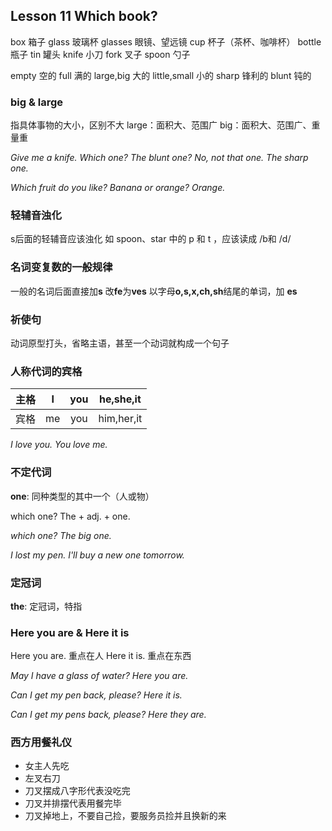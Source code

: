 ## Lesson 11 Which book?

box 箱子
glass 玻璃杯
glasses 眼镜、望远镜
cup 杯子（茶杯、咖啡杯）
bottle 瓶子
tin 罐头
knife 小刀
fork 叉子
spoon 勺子

empty 空的
full 满的
large,big 大的
little,small 小的
sharp 锋利的
blunt 钝的

### big & large
指具体事物的大小，区别不大
large：面积大、范围广
big：面积大、范围广、重量重

*Give me a knife.*
*Which one? The blunt one?*
*No, not that one. The sharp one.*

*Which fruit do you like? Banana or orange?*
*Orange.*

### 轻辅音浊化
s后面的轻辅音应该浊化
如 spoon、star 中的 p 和 t ，应该读成 /b和 /d/


### 名词变复数的一般规律
一般的名词后面直接加**s**
改**fe**为**ves**
以字母**o,s,x,ch,sh**结尾的单词，加 **es**

### 祈使句
动词原型打头，省略主语，甚至一个动词就构成一个句子

### 人称代词的宾格

| 主格 |  I   | you  | he,she,it  |
| :--: | :--: | :--: | :--------: |
| 宾格 |  me  | you  | him,her,it |

*I love you. You love me.*

### 不定代词
**one**: 同种类型的其中一个（人或物）

which one?
The + adj. + one.

*which one?*
*The big one.*

*I lost my pen. I'll buy a new one tomorrow.*

### 定冠词
**the**: 定冠词，特指

### Here you are & Here it is
Here you are. 重点在人
Here it is. 重点在东西

*May I have a glass of water?*
*Here you are.*

*Can I get my pen back, please?*
*Here it is.*

*Can I get my pens back, please?*
*Here they are.*

### 西方用餐礼仪
* 女主人先吃
* 左叉右刀
* 刀叉摆成八字形代表没吃完
* 刀叉并排摆代表用餐完毕
* 刀叉掉地上，不要自己捡，要服务员捡并且换新的来